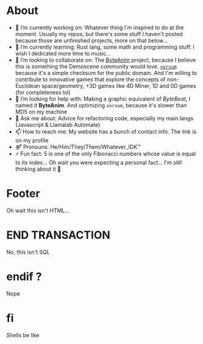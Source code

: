# About
- 🔭 I’m currently working on: Whatever thing I'm inspired to do at the moment. Usually my repos, but there's some stuff I haven't posted because those are unfinished projects, more on that below...
- 🌱 I’m currently learning: Rust lang, some math and programming stuff. I wish I dedicated more time to music...
- 🤝 I’m looking to collaborate on: The [ByteAnim](https://github.com/Rudxain/Byte-Anim) project, because I believe this is something the Demoscene community would love. [`xorsum`](https://github.com/Rudxain/xorsum) because it's a simple checksum for the public domain. And I'm willing to contribute to innovative games that explore the concepts of non-Euclidean space/geometry, +3D games like 4D Miner, 1D and 0D games (for completeness lol)
- 🤔 I’m looking for help with: Making a graphic equivalent of *ByteBeat*, I named it **ByteAnim**. And optimizing `xorsum`, because it's slower than MD5 on my machine
- 💬 Ask me about: Advice for refactoring code, especially my main langs (Javascript & Llamalab Automate)
- 📫 How to reach me: My website has a bunch of contact info. The link is on my profile
- ⚤ Pronouns: He/Him/They/Them/Whatever_IDK™
- ⚡ Fun fact: 5 is one of the only Fibonacci numbers whose value is equal to its index... Oh wait you were expecting a personal fact... I'm still thinking about it 🤔

# Footer
Oh wait this isn't HTML...

# END TRANSACTION
No, this isn't SQL

# endif ?
Nope

# fi
Shells be like
